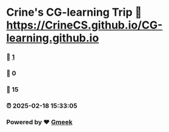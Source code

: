 # Crine's CG-learning Trip :link: https://CrineCS.github.io/CG-learning.github.io 
### :page_facing_up: [1](https://CrineCS.github.io/CG-learning.github.io/tag.html) 
### :speech_balloon: 0 
### :hibiscus: 15 
### :alarm_clock: 2025-02-18 15:33:05 
### Powered by :heart: [Gmeek](https://github.com/Meekdai/Gmeek)
